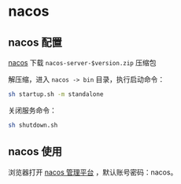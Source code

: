 # nacos



## nacos 配置

[nacos](https://github.com/alibaba/nacos/releases) 下载 `nacos-server-$version.zip` 压缩包

解压缩，进入 `nacos -> bin` 目录，执行启动命令：

```sh
sh startup.sh -m standalone
```

关闭服务命令：

```sh
sh shutdown.sh
```



## nacos 使用

浏览器打开 [nacos 管理平台](http://127.0.0.1:8848/nacos/) ，默认账号密码：nacos。

